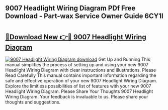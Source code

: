 ## 9007 Headlight Wiring Diagram PDf Free Download - Part-wax Service Owner Guide 6CY1l

# <h2><a href="http://dfuoqx.blite.top/?on=9007+Headlight+Wiring+Diagram">🔗Download New 👉🔴 9007 Headlight Wiring Diagram</a></h2>

[![9007 Headlight Wiring Diagram download](https://i.imgur.com/lujVjoI.png)](http://dfuoqx.blite.top/?on=9007+Headlight+Wiring+Diagram)
Get Up and Running This manual simplifies the process of setting up and using your new 9007 Headlight Wiring Diagram with clear instructions and illustrations. Please Read Carefully This manual contains important information regarding the safe and effective operation of your new 9007 Headlight Wiring Diagram. Explore the limitless possibilities of list of features with your new 9007 Headlight Wiring Diagram. Please Share Your Thoughts 9007 Headlight Wiring Diagram. Your feedback is invaluable to us. Please share your thoughts and suggestions.
